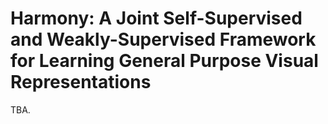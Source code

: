 # Harmony: A Joint Self-Supervised and Weakly-Supervised Framework for Learning General Purpose Visual Representations

TBA.
